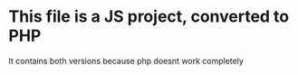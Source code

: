 # This file is a JS project, converted to PHP
It contains both versions because php doesnt work completely